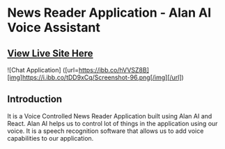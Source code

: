 # News Reader Application - Alan AI Voice Assistant

## [View Live Site Here](https://alan-ai-news-reader.netlify.app/)

![Chat Application] ([url=https://ibb.co/hVVSZ8B][img]https://i.ibb.co/tDD9xCq/Screenshot-96.png[/img][/url])
## Introduction

It is a Voice Controlled News Reader Application built using Alan AI and React.
Alan AI helps us to control lot of things in the application using our voice.
It is a speech recognition software that allows us to add voice capabilities to our application.
